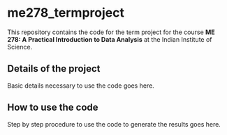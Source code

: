 # me278_termproject
This repository contains the code for the term project for the course **ME 278: A Practical Introduction to Data Analysis** at the Indian Institute of Science.


## Details of the project
Basic details necessary to use the code goes here.

## How to use the code
Step by step procedure to use the code to generate the results goes here.
